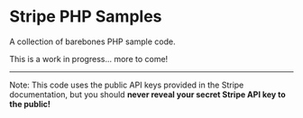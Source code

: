 # Stripe PHP Samples

A collection of barebones PHP sample code.

This is a work in progress... more to come!

---

Note: This code uses the public API keys provided in the Stripe documentation, but you should **never reveal your secret Stripe API key to the public!**
